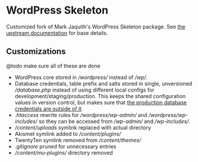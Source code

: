 # WordPress Skeleton

Customized fork of Mark Jaquith's WordPress Skeleton package. See [the upstream documentation](https://github.com/markjaquith/WordPress-Skeleton) for base details.

## Customizations

@todo make sure all of these are done

* WordPress core stored in */wordpress/* instead of */wp/*.
* Database credentials, table prefix and salts stored in single, unversioned */database.php* instead of using different local configs for development/staging/production. This keeps the shared configuration values in version control, but makes sure that [the production database credentials are outside of it](http://wordpress.stackexchange.com/q/52682/3898).
* *.htaccess* rewrite rules for */wordpress/wp-admin/* and */wordpress/wp-includes/* so they can be accessed from */wp-admin/* and */wp-includes/*.
* */content/uploads* symlink replaced with actual directory
* Akismet symlink added to */content/plugins/*
* TwentyTen symlink removed from */content/themes/*
* *.gitignore* pruned for unnecessary entries
* */content/mu-plugins/* directory removed